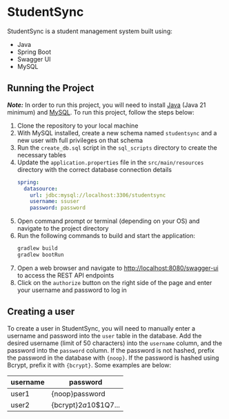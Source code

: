 # StudentSync

StudentSync is a student management system built using:
- Java
- Spring Boot
- Swagger UI
- MySQL

## Running the Project

***Note:*** In order to run this project, you will need to install [Java](https://www.oracle.com/java/technologies/downloads/)
(Java 21 minimum) and [MySQL](https://www.mysql.com/downloads/).
To run this project, follow the steps below:
1. Clone the repository to your local machine
2. With MySQL installed, create a new schema named `studentsync` and a new user with full privileges on that schema
3. Run the `create_db.sql` script in the `sql_scripts` directory to create the necessary tables
4. Update the `application.properties` file in the `src/main/resources` directory with the correct database connection
details
   ```yaml
   spring:
     datasource:
       url: jdbc:mysql://localhost:3306/studentsync
       username: ssuser
       password: password
   ```
5. Open command prompt or terminal (depending on your OS) and navigate to the project directory
6. Run the following commands to build and start the application:
   ```bash
   gradlew build
   gradlew bootRun
   ```
7. Open a web browser and navigate to [http://localhost:8080/swagger-ui](http://localhost:8080/swagger-ui) to access the
REST API endpoints
8. Click on the `authorize` button on the right side of the page and enter your username and password to log in

## Creating a user

To create a user in StudentSync, you will need to manually enter a username and password into the `user` table in the
database. Add the desired username (limit of 50 characters) into the `username` column, and the password into the
`password` column. If the password is not hashed, prefix the password in the database with `{noop}`. If the password is
hashed using Bcrypt, prefix it with `{bcrypt}`. Some examples are below:

| username | password              |
|----------|-----------------------|
| user1    | {noop}password        |
| user2    | {bcrypt}$2a$10$1Q7... |
